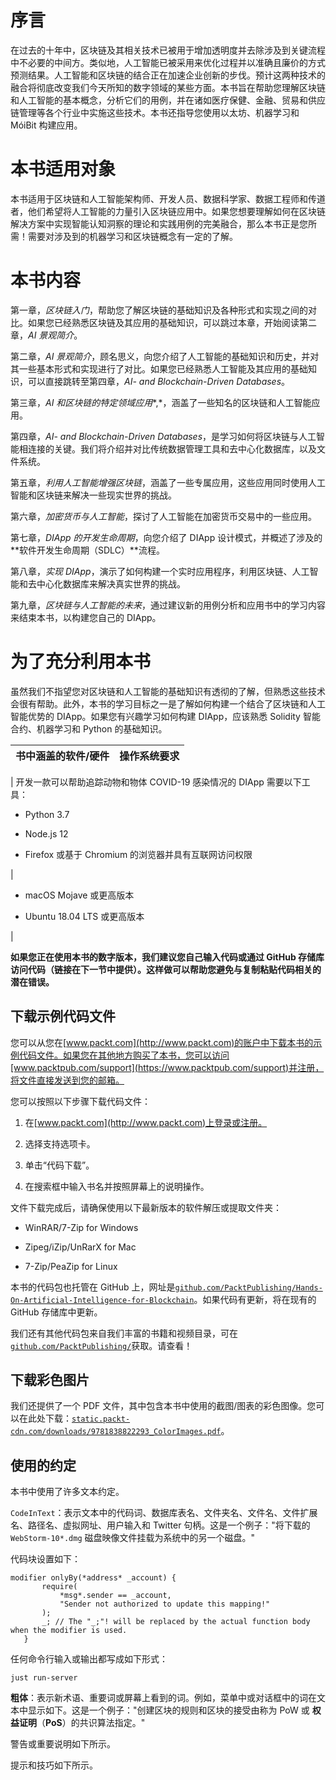 # 序言

在过去的十年中，区块链及其相关技术已被用于增加透明度并去除涉及到关键流程中不必要的中间方。类似地，人工智能已被采用来优化过程并以准确且廉价的方式预测结果。人工智能和区块链的结合正在加速企业创新的步伐。预计这两种技术的融合将彻底改变我们今天所知的数字领域的某些方面。本书旨在帮助您理解区块链和人工智能的基本概念，分析它们的用例，并在诸如医疗保健、金融、贸易和供应链管理等各个行业中实施这些技术。本书还指导您使用以太坊、机器学习和 MóiBit 构建应用。

# 本书适用对象

本书适用于区块链和人工智能架构师、开发人员、数据科学家、数据工程师和传道者，他们希望将人工智能的力量引入区块链应用中。如果您想要理解如何在区块链解决方案中实现智能认知洞察的理论和实践用例的完美融合，那么本书正是您所需！需要对涉及到的机器学习和区块链概念有一定的了解。

# 本书内容

第一章，*区块链入门*，帮助您了解区块链的基础知识及各种形式和实现之间的对比。如果您已经熟悉区块链及其应用的基础知识，可以跳过本章，开始阅读第二章，*AI 景观简介*。

第二章，*AI 景观简介*，顾名思义，向您介绍了人工智能的基础知识和历史，并对其一些基本形式和实现进行了对比。如果您已经熟悉人工智能及其应用的基础知识，可以直接跳转至第四章，*AI- and Blockchain-Driven Databases*。

第三章，*AI 和区块链的特定领域应用**,*，涵盖了一些知名的区块链和人工智能应用。

第四章，*AI- and Blockchain-Driven Databases*，是学习如何将区块链与人工智能相连接的关键。我们将介绍并对比传统数据管理工具和去中心化数据库，以及文件系统。

第五章，*利用人工智能增强区块链*，涵盖了一些专属应用，这些应用同时使用人工智能和区块链来解决一些现实世界的挑战。

第六章，*加密货币与人工智能*，探讨了人工智能在加密货币交易中的一些应用。

第七章，*DIApp 的开发生命周期*，向您介绍了 DIApp 设计模式，并概述了涉及的**软件开发生命周期（SDLC）**流程。

第八章，*实现 DIApp*，演示了如何构建一个实时应用程序，利用区块链、人工智能和去中心化数据库来解决真实世界的挑战。

第九章，*区块链与人工智能的未来*，通过建议新的用例分析和应用书中的学习内容来结束本书，以构建您自己的 DIApp。

# 为了充分利用本书

虽然我们不指望您对区块链和人工智能的基础知识有透彻的了解，但熟悉这些技术会很有帮助。此外，本书的学习目标之一是了解如何构建一个结合了区块链和人工智能优势的 DIApp。如果您有兴趣学习如何构建 DIApp，应该熟悉 Solidity 智能合约、机器学习和 Python 的基础知识。

| **书中涵盖的软件/硬件** | **操作系统要求** |
| --- | --- |

| 开发一款可以帮助追踪动物和物体 COVID-19 感染情况的 DIApp 需要以下工具：

+   Python 3.7

+   Node.js 12

+   Firefox 或基于 Chromium 的浏览器并具有互联网访问权限

|

+   macOS Mojave 或更高版本

+   Ubuntu 18.04 LTS 或更高版本

|

**如果您正在使用本书的数字版本，我们建议您自己输入代码或通过 GitHub 存储库访问代码（链接在下一节中提供）。这样做可以帮助您避免与复制粘贴代码相关的潜在错误。**

## 下载示例代码文件

您可以从您在[www.packt.com](http://www.packt.com)的账户中下载本书的示例代码文件。如果您在其他地方购买了本书，您可以访问[www.packtpub.com/support](https://www.packtpub.com/support)并注册，将文件直接发送到您的邮箱。

您可以按照以下步骤下载代码文件：

1.  在[www.packt.com](http://www.packt.com)上登录或注册。

1.  选择支持选项卡。

1.  单击“代码下载”。

1.  在搜索框中输入书名并按照屏幕上的说明操作。

文件下载完成后，请确保使用以下最新版本的软件解压或提取文件夹：

+   WinRAR/7-Zip for Windows

+   Zipeg/iZip/UnRarX for Mac

+   7-Zip/PeaZip for Linux

本书的代码包也托管在 GitHub 上，网址是[`github.com/PacktPublishing/Hands-On-Artificial-Intelligence-for-Blockchain`](https://github.com/PacktPublishing/Hands-On-Artificial-Intelligence-for-Blockchain)。如果代码有更新，将在现有的 GitHub 存储库中更新。

我们还有其他代码包来自我们丰富的书籍和视频目录，可在[`github.com/PacktPublishing/`](https://github.com/PacktPublishing/)获取。请查看！

## 下载彩色图片

我们还提供了一个 PDF 文件，其中包含本书中使用的截图/图表的彩色图像。您可以在此处下载：[`static.packt-cdn.com/downloads/9781838822293_ColorImages.pdf`](https://static.packt-cdn.com/downloads/9781838822293_ColorImages.pdf)。

## 使用的约定

本书中使用了许多文本约定。

`CodeInText`：表示文本中的代码词、数据库表名、文件夹名、文件名、文件扩展名、路径名、虚拟网址、用户输入和 Twitter 句柄。这是一个例子："将下载的 `WebStorm-10*.dmg` 磁盘映像文件挂载为系统中的另一个磁盘。"

代码块设置如下：

```
modifier onlyBy(*address* _account) {
       require(
           *msg*.sender == _account,
           "Sender not authorized to update this mapping!"
       );
       _; // The "_;"! will be replaced by the actual function body when the modifier is used.
   }
```

任何命令行输入或输出都写成如下形式：

```
just run-server
```

**粗体**：表示新术语、重要词或屏幕上看到的词。例如，菜单中或对话框中的词在文本中显示如下。这是一个例子："创建区块的规则和区块的接受由称为 PoW 或 **权益证明**（**PoS**）的共识算法指定。"

警告或重要说明如下所示。

提示和技巧如下所示。
